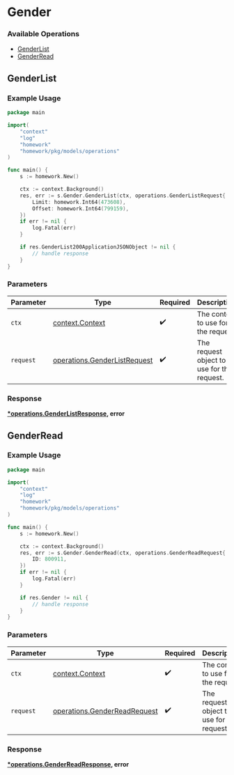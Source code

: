 # Gender

### Available Operations

* [GenderList](#genderlist)
* [GenderRead](#genderread)

## GenderList

### Example Usage

```go
package main

import(
	"context"
	"log"
	"homework"
	"homework/pkg/models/operations"
)

func main() {
    s := homework.New()

    ctx := context.Background()
    res, err := s.Gender.GenderList(ctx, operations.GenderListRequest{
        Limit: homework.Int64(473608),
        Offset: homework.Int64(799159),
    })
    if err != nil {
        log.Fatal(err)
    }

    if res.GenderList200ApplicationJSONObject != nil {
        // handle response
    }
}
```

### Parameters

| Parameter                                                                    | Type                                                                         | Required                                                                     | Description                                                                  |
| ---------------------------------------------------------------------------- | ---------------------------------------------------------------------------- | ---------------------------------------------------------------------------- | ---------------------------------------------------------------------------- |
| `ctx`                                                                        | [context.Context](https://pkg.go.dev/context#Context)                        | :heavy_check_mark:                                                           | The context to use for the request.                                          |
| `request`                                                                    | [operations.GenderListRequest](../../models/operations/genderlistrequest.md) | :heavy_check_mark:                                                           | The request object to use for the request.                                   |


### Response

**[*operations.GenderListResponse](../../models/operations/genderlistresponse.md), error**


## GenderRead

### Example Usage

```go
package main

import(
	"context"
	"log"
	"homework"
	"homework/pkg/models/operations"
)

func main() {
    s := homework.New()

    ctx := context.Background()
    res, err := s.Gender.GenderRead(ctx, operations.GenderReadRequest{
        ID: 800911,
    })
    if err != nil {
        log.Fatal(err)
    }

    if res.Gender != nil {
        // handle response
    }
}
```

### Parameters

| Parameter                                                                    | Type                                                                         | Required                                                                     | Description                                                                  |
| ---------------------------------------------------------------------------- | ---------------------------------------------------------------------------- | ---------------------------------------------------------------------------- | ---------------------------------------------------------------------------- |
| `ctx`                                                                        | [context.Context](https://pkg.go.dev/context#Context)                        | :heavy_check_mark:                                                           | The context to use for the request.                                          |
| `request`                                                                    | [operations.GenderReadRequest](../../models/operations/genderreadrequest.md) | :heavy_check_mark:                                                           | The request object to use for the request.                                   |


### Response

**[*operations.GenderReadResponse](../../models/operations/genderreadresponse.md), error**

